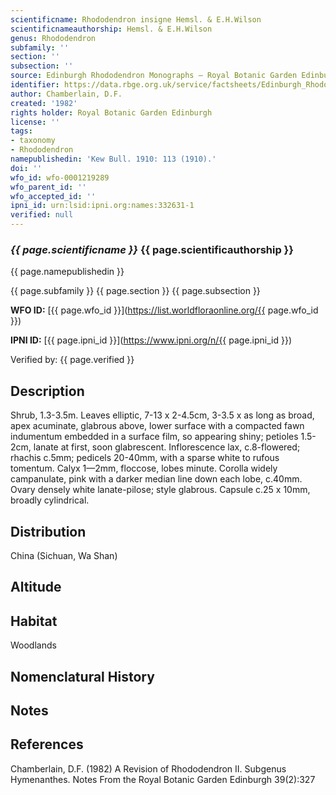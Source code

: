 ```yaml
---
scientificname: Rhododendron insigne Hemsl. & E.H.Wilson
scientificnameauthorship: Hemsl. & E.H.Wilson
genus: Rhododendron
subfamily: ''
section: ''
subsection: ''
source: Edinburgh Rhododendron Monographs – Royal Botanic Garden Edinburgh
identifier: https://data.rbge.org.uk/service/factsheets/Edinburgh_Rhododendron_Monographs.xhtml
author: Chamberlain, D.F.
created: '1982'
rights holder: Royal Botanic Garden Edinburgh
license: ''
tags:
- taxonomy
- Rhododendron
namepublishedin: 'Kew Bull. 1910: 113 (1910).'
doi: ''
wfo_id: wfo-0001219289
wfo_parent_id: ''
wfo_accepted_id: ''
ipni_id: urn:lsid:ipni.org:names:332631-1
verified: null
---
```

### _{{ page.scientificname }}_ {{ page.scientificauthorship }}
 {{ page.namepublishedin }}

{{ page.subfamily }} {{ page.section }} {{ page.subsection }}

**WFO ID:** [{{ page.wfo_id }}](https://list.worldfloraonline.org/{{ page.wfo_id }})

**IPNI ID:** [{{ page.ipni_id }}](https://www.ipni.org/n/{{ page.ipni_id }})

Verified by: {{ page.verified }}



## Description
Shrub, 1.3-3.5m. Leaves elliptic, 7-13 x 2-4.5cm, 3-3.5 x as long as broad, apex acuminate, glabrous above, lower surface with a compacted fawn indumentum embedded in a surface film, so appearing shiny; petioles 1.5-2cm, lanate at first, soon glabrescent. Inflorescence lax, c.8-flowered; rhachis c.5mm; pedicels 20-40mm, with a sparse white to rufous tomentum. Calyx 1—2mm, floccose, lobes minute. Corolla widely campanulate, pink with a darker median line down each lobe, c.40mm. Ovary densely white lanate-pilose; style glabrous. Capsule c.25 x 10mm, broadly cylindrical.

## Distribution
China (Sichuan, Wa Shan)

## Altitude


## Habitat
Woodlands

## Nomenclatural History

                       
## Notes


## References

Chamberlain, D.F. (1982) A Revision of Rhododendron II. Subgenus Hymenanthes. Notes From the Royal Botanic Garden Edinburgh 39(2):327
